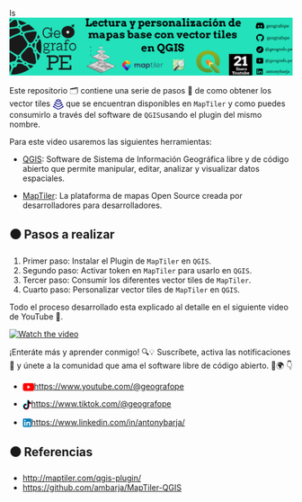 ls
<img src="img/banner.jpg">

Este repositorio 🗂️ contiene una serie de pasos 📑 de como obtener los vector tiles <img src="https://raw.githubusercontent.com/Viglino/font-gis/refs/heads/main/svg/layer/uEB6D-pyramid.svg" width=20 align="center"/> que se encuentran disponibles en `MapTiler` y como puedes consumirlo a través del software de `QGIS`usando el plugin del mismo nombre. 

Para este video usaremos las siguientes herramientas:

- [QGIS](https://www.qgis.org/): Software de Sistema de Información Geográfica libre y de código abierto que permite manipular, editar, analizar y visualizar datos espaciales.

- [MapTiler](https://www.maptiler.com/): La plataforma de mapas Open Source creada por desarrolladores para desarrolladores.

## ⚫ Pasos a realizar 

1. Primer paso: Instalar el Plugin de `MapTiler` en `QGIS`.
2. Segundo paso: Activar token en `MapTiler` para usarlo en `QGIS`.
3. Tercer paso: Consumir los diferentes vector tiles de `MapTiler`.
4. Cuarto paso: Personalizar vector tiles de `MapTiler` en `QGIS`.


Todo el proceso desarrollado esta explicado al detalle en el siguiente video de YouTube 🎥.

[![Watch the video](https://img.youtube.com/vi//0.jpg)](https://youtu.be/kWKaF6c-ydI?si=)

¡Enteráte más y aprender conmigo! 🔍💡 Suscríbete, activa las notificaciones 🔔 y únete a la comunidad que ama el software libre de código abierto. 🌟🌍 👇
- <img src='https://raw.githubusercontent.com/geografope/recursos/d7be118ef25f46cb6f748d623012bcc9c8e76db6/youtube.svg' width=20 align='center'>https://www.youtube.com/@geografope

- <img src='https://raw.githubusercontent.com/geografope/recursos/d7be118ef25f46cb6f748d623012bcc9c8e76db6/tiktok.svg' width=15 align='center'>https://www.tiktok.com/@geografope

- <img src='https://raw.githubusercontent.com/geografope/recursos/d7be118ef25f46cb6f748d623012bcc9c8e76db6/linkedin.svg' width=15 align='center'>https://www.linkedin.com/in/antonybarja/


## ⚫ Referencias 
 - http://maptiler.com/qgis-plugin/
 - https://github.com/ambarja/MapTiler-QGIS
